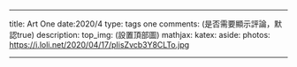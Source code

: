 
---
title: Art One
date:2020/4
type: tags one
comments: (是否需要顯示評論，默認true)
description:
top_img: (設置頂部圖)
mathjax:
katex:
aside:
photos: https://i.loli.net/2020/04/17/pIisZvcb3Y8CLTo.jpg

---
